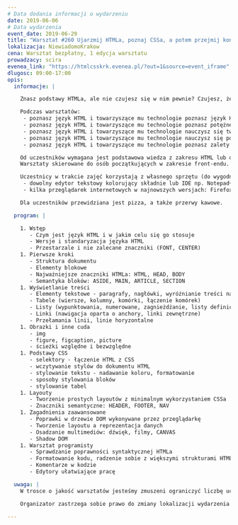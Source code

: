 ```yaml
---
# Data dodania informacji o wydarzeniu
date: 2019-06-06
# Data wydarzenia
event_date: 2019-06-29
title: "Warsztat #260 Ujarzmij HTMLa, poznaj CSSa, a potem przejmij kontrolę nad światem"
lokalizacja: NiewiadomoKrakow
cena: Warsztat bezpłatny, 1 edycja warsztatu
prowadzacy: scira
evenea_link: "https://htmlcsskrk.evenea.pl/?out=1&source=event_iframe"
dlugosc: 09:00-17:00
opis:
  informacje: |

    Znasz podstawy HTMLa, ale nie czujesz się w nim pewnie? Czujesz, że Twoja wiedza w tym temacie może być nieaktualna? Próbowałeś robić coś z wykorzystaniem Wordpressa, ale chciałbyś w pełni zapanować na kodem? Poznaj HTML Living Standard i bądź z nim na bieżąco! Prócz HTMLa poznasz też podstawy CSSa, dzięki czemu stylowanie stworzonego HTMLa również nie będzie dla Ciebie problemem. Warsztaty składać się będą w przeważającej części z zadań praktycznych, aby każdy uczestnik mógł stworzyć swoją pierwszą stronę WWW.

    Podczas warsztatów:
     - poznasz język HTML i towarzyszące mu technologie poznasz język HTML i towarzyszące mu technologie,
     - poznasz język HTML i towarzyszące mu technologie poznasz potężne możliwości ukryte w samym HTMLu,
     - poznasz język HTML i towarzyszące mu technologie nauczysz się tworzyć semantyczny kod zgodny ze współczesnymi standardami i trendami,
     - poznasz język HTML i towarzyszące mu technologie nauczysz się podstawowych technik stylowania elementów z wykorzystaniem CSSa,
     - poznasz język HTML i towarzyszące mu technologie poznasz zalety i wady omawianych zagadnień.

    Od uczestników wymagana jest podstawowa wiedza z zakresu HTML lub doświadczenie w korzystaniu z gotowych systemów CMS (Wordpress, Joomla itd.). 
    Warsztaty skierowane do osób początkujących w zakresie front-endu. 

    Uczestnicy w trakcie zajęć korzystają z własnego sprzętu (do wygodnej pracy wystarczy jakikolwiek laptop z systemami Linux, OSX czy Windows) na którym mile widziane jest zainstalowane następujące oprogramowanie:
     - dowolny edytor tekstowy kolorujący składnie lub IDE np. Notepad++, Atom, NetBeans, Visual Studio, WebStorm
     - kilka przeglądarek internetowych w najnowszych wersjach: Firefox, Chrome/Chromium, IE/EDGE, Opera, Safari

    Dla uczestników przewidziana jest pizza, a także przerwy kawowe.

  program: |

    1. Wstęp
       - Czym jest język HTML i w jakim celu się go stosuje
       - Wersje i standaryzacja języka HTML
       - Przestarzale i nie zalecane znaczniki (FONT, CENTER)
    1. Pierwsze kroki
       - Struktura dokumentu
       - Elementy blokowe
       - Najważniejsze znaczniki HTMLa: HTML, HEAD, BODY
       - Semantyka bloków: ASIDE, MAIN, ARTICLE, SECTION
    1. Wyświetlanie treści
       - Elementy tekstowe - paragrafy, nagłówki, wyróżnianie treści na różne sposoby
       - Tabele (wiersze, kolumny, komórki, łączenie komórek)
       - Listy (wypunktowania, numerowane, zagnieżdżanie, listy definicji)
       - Linki (nawigacja oparta o anchory, linki zewnętrzne)
       - Przełamania linii, linie horyzontalne
    1. Obrazki i inne cuda
       - img
       - figure, figcaption, picture
       - ścieżki względne i bezwzględne
    1. Podstawy CSS
       - selektory - łączenie HTML z CSS
       - wczytywanie stylów do dokumentu HTML
       - stylowanie tekstu - nadawanie koloru, formatowanie
       - sposoby stylowania bloków
       - stylowanie tabel
    1. Layouty
       - Tworzenie prostych layoutów z minimalnym wykorzystaniem CSSa
       - Znaczniki semantyczne: HEADER, FOOTER, NAV
    1. Zagadnienia zaawansowane
       - Poprawki w drzewie DOM wykonywane przez przeglądarkę
       - Tworzenie layoutu a reprezentacja danych
       - Osadzanie multimediów: dźwięk, filmy, CANVAS
       - Shadow DOM
    1. Warsztat programisty
       - Sprawdzanie poprawności syntaktycznej HTMLa
       - Formatowanie kodu, radzenie sobie z większymi strukturami HTML
       - Komentarze w kodzie
       - Edytory ułatwiające pracę

  uwaga: |
    W trosce o jakość warsztatów jesteśmy zmuszeni ograniczyć liczbę uczestników. **Kwalifikacja odbywa się na podstawie odpowiedzi udzielonych w formularzu zgłoszeniowym oraz - w dalszym kroku - kolejności zgłoszeń.** Potwierdzenie udziału w warsztatach wraz z instrukcją przygotowania środowiska otrzymasz najpóźniej na 7 dni przed planowaną datą wydarzenia. 

    Organizator zastrzega sobie prawo do zmiany lokalizacji wydarzenia. 

---
```

